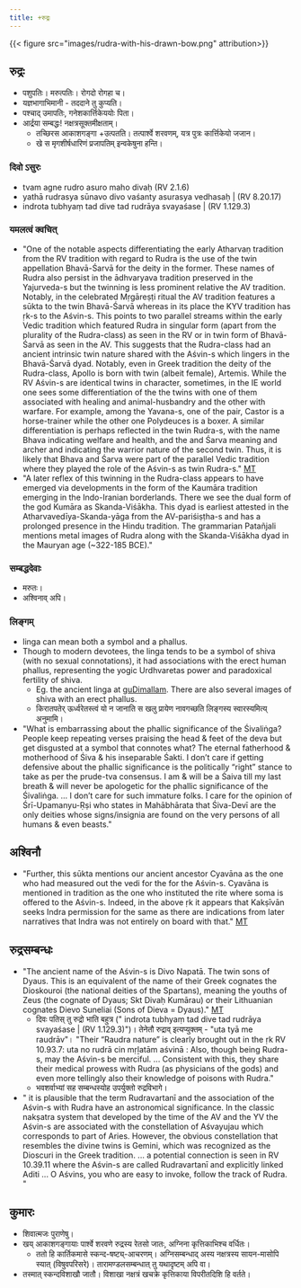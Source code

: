 ```yaml
---
title: +रुद्रः
---
```


{{< figure src="images/rudra-with-his-drawn-bow.png" attribution>}}

## रुद्रः
- पशुपतिः। मरुत्पतिः। रोगदो रोगहा च।
- यज्ञभागाभिमानी - तददाने तु कुप्यति।
- पश्चाद् उमापतिः, गनेशकार्त्तिकेययोः पिता।
- आर्द्रया सम्बद्धः! नक्षत्रसूक्तमीक्षताम्। 
    - तच्छिरस आकाशगङ्गा +उत्पतति। तत्पार्श्वे शरवणम्, यत्र पुत्रः कार्त्तिकेयो जजान।
    - खे स मृगशीर्षधारिणं प्रजापतिम् इन्वकेषुना हन्ति।

### दिवो ऽसुरः
- tvam agne rudro asuro maho divaḥ (RV 2.1.6) 
- yathā rudrasya sūnavo divo vaśanty asurasya vedhasaḥ | (RV 8.20.17)
- indrota tubhyaṃ tad dive tad rudrāya svayaśase | (RV 1.129.3)

### यमलत्वं क्वचित्
- "One of the notable aspects differentiating the early Atharvaṇ tradition from the RV tradition with regard to Rudra is the use of the twin appellation Bhavā-Śarvā for the deity in the former. These names of Rudra also persist in the ādhvaryava tradition preserved in the Yajurveda-s but the twinning is less prominent relative the AV tradition. Notably, in the celebrated Mṛgāreṣṭi ritual the AV tradition features a sūkta to the twin Bhavā-Śarvā whereas in its place the KYV tradition has ṛk-s to the Aśvin-s. This points to two parallel streams within the early Vedic tradition which featured Rudra in singular form (apart from the plurality of the Rudra-class) as seen in the RV or in twin form of Bhavā-Śarvā as seen in the AV. This suggests that the Rudra-class had an ancient intrinsic twin nature shared with the Aśvin-s which lingers in the Bhavā-Śarvā dyad. Notably, even in Greek tradition the deity of the Rudra-class, Apollo is born with twin (albeit female), Artemis. While the RV Aśvin-s are identical twins in character, sometimes, in the IE world one sees some differentiation of the the twins with one of them associated with healing and animal-husbandry and the other with warfare. For example, among the Yavana-s, one of the pair, Castor is a horse-trainer while the other one Polydeuces is a boxer. A similar differentiation is perhaps reflected in the twin Rudra-s, with the name Bhava indicating welfare and health, and the and Śarva meaning and archer and indicating the warrior nature of the second twin. Thus, it is likely that Bhava and Śarva were part of the parallel Vedic tradition where they played the role of the Aśvin-s as twin Rudra-s." [MT](https://manasataramgini.wordpress.com/2020/01/12/the-asvin-s-and-rudra/)
- "A later reflex of this twinning in the Rudra-class appears to have emerged via developments in the form of the Kaumāra tradition emerging in the Indo-Iranian borderlands. There we see the dual form of the god Kumāra as Skanda-Viśākha. This dyad is earliest attested in the Atharvavedīya-Skanda-yāga from the AV-pariśiṣṭha-s and has a prolonged presence in the Hindu tradition. The grammarian Patañjali mentions metal images of Rudra along with the Skanda-Viśākha dyad in the Mauryan age (~322-185 BCE)."

### सम्बद्धदेवाः
- मरुतः।
- अश्विनाव् अपि।

### लिङ्गम्
- linga can mean both a symbol and a phallus.
- Though to modern devotees, the linga tends to be a symbol of shiva (with no sexual connotations), it had associations with the erect human phallus, representing the yogic Urdhvaretas power and paradoxical fertility of shiva.
    - Eg. the ancient linga at [guDimallam](https://en.wikipedia.org/wiki/Gudimallam). There are also several images of shiva with an erect phallus.
    - किरातपतेर् ऊर्ध्वरेतस्त्वं यो न जानाति स खलु प्रायेण नावगच्छति लिङ्गस्य स्वारस्यमित्य् अनुमामि। 
- "What is embarrassing about the phallic significance of the Śivaliṅga? People keep repeating verses praising the head & feet of the deva but get disgusted at a symbol that connotes what? The eternal fatherhood & motherhood of Śiva & his inseparable Śakti. I don’t care if getting defensive about the phallic significance is the politically “right” stance to take as per the prude-tva consensus. I am & will be a Śaiva till my last breath & will never be apologetic for the phallic significance of the Śivaliṅga. ... I don’t care for such immature folks. I care for the opinion of Śrī-Upamanyu-Ṛṣi who states in Mahābhārata that Śiva-Devī are the only deities whose signs/insignia are found on the very persons of all humans & even beasts."

## अश्विनौ
- "Further, this sūkta mentions our ancient ancestor Cyavāna as the one who had measured out the vedi for the for the Aśvin-s. Cyavāna is mentioned in tradition as the one who instituted the rite where soma is offered to the Aśvin-s. Indeed, in the above ṛk it appears that Kakṣīvān seeks Indra permission for the same as there are indications from later narratives that Indra was not entirely on board with that." [MT](https://manasataramgini.wordpress.com/2020/01/12/the-asvin-s-and-rudra/)

## रुद्रसम्बन्धः
- "The ancient name of the Aśvin-s is Divo Napatā. The twin sons of Dyaus. This is an equivalent of the name of their Greek cognates the Dioskouroi (the national deities of the Spartans), meaning the youths of Zeus (the cognate of Dyaus; Skt Divaḥ Kumārau) or their Lithuanian cognates Dievo Suneliai (Sons of Dieva = Dyaus)." [MT](https://manasataramgini.wordpress.com/2020/01/12/the-asvin-s-and-rudra/)
    - दिवः पतिस् तु रुद्रो भाति बहुत्र (" indrota tubhyaṃ tad dive tad rudrāya svayaśase | (RV 1.129.3)")। तेनेतौ रुद्राव् इत्यप्युक्तम् - "uta tyā me raudrāv"। "Their “Raudra nature” is clearly brought out in the ṛk RV 10.93.7: uta no rudrā cin mṛḻatām aśvinā : Also, though being Rudra-s, may the Aśvin-s be merciful. ... Consistent with this, they share their medical prowess with Rudra (as physicians of the gods) and even more tellingly also their knowledge of poisons with Rudra."
    - भवशर्वाभ्यां सह सम्बन्धस्योह उपर्युक्तो रुद्रविभागे।
- " it is plausible that the term Rudravartanī and the association of the Aśvin-s with Rudra have an astronomical significance. In the classic nakṣatra system that developed by the time of the AV and the YV the Aśvin-s are associated with the constellation of Aśvayujau which corresponds to part of Aries. However, the obvious constellation that resembles the divine twins is Gemini, which was recognized as the Dioscuri in the Greek tradition. ... a potential connection is seen in RV 10.39.11 where the Aśvin-s are called Rudravartanī and explicitly linked Aditi ... O Aśvins, you who are easy to invoke, follow the track of Rudra. "

## कुमारः
- शिवात्मजः पुराणेषु। 
- खय् आकाशगङ्गायाः पार्श्वे शरवणे रुद्रस्य रेतसो जातः, अग्निना कृत्तिकाभिश्च वर्धितः। 
  - ततो हि कार्तिकमासे स्कन्द-षष्ट्य्-आचरणम्। अग्निसम्बन्धाद् अस्य नक्षत्रस्य सायन-मासोपि स्यात् (विषुवपरिसरे)। तारामण्डलसम्बन्धात् तु यथादृष्टम् अपि वा।
- तस्मात् स्कन्दविशाखौ जातौ। विशाखा नक्षत्रं खचक्रे कृत्तिकाया विपरीतदिशि हि वर्तते। 
